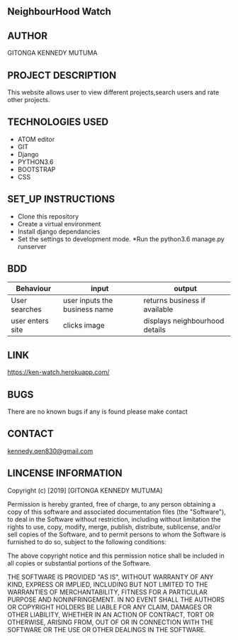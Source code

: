 ## NeighbourHood Watch

## AUTHOR

GITONGA KENNEDY MUTUMA

## PROJECT DESCRIPTION

This website allows user to view different projects,search users and rate other projects. 

## TECHNOLOGIES USED

 * ATOM editor
 * GIT
 * Django
 * PYTHON3.6
 * BOOTSTRAP
 * CSS

## SET_UP INSTRUCTIONS

* Clone this repository
* Create a virtual environment
* Install django dependancies
* Set the settings to development mode.
*Run the python3.6 manage.py runserver

## BDD

 |       Behaviour                     | input                                  |   output              |
 |------------|-----------|----------------|                    
 | User searches	| user inputs the business name 	|returns business if available     | 
| user enters site |clicks image	| displays neighbourhood details|

## LINK
https://ken-watch.herokuapp.com/
## BUGS

There are no known bugs if any is found please make contact

## CONTACT

kennedy.qen830@gmail.com

## LINCENSE INFORMATION

Copyright (c) [2019] [GITONGA KENNEDY MUTUMA]

Permission is hereby granted, free of charge, to any person obtaining a copy of this software and associated documentation files (the "Software"), to deal in the Software without restriction, including without limitation the rights to use, copy, modify, merge, publish, distribute, sublicense, and/or sell copies of the Software, and to permit persons to whom the Software is furnished to do so, subject to the following conditions:

The above copyright notice and this permission notice shall be included in all copies or substantial portions of the Software.

THE SOFTWARE IS PROVIDED "AS IS", WITHOUT WARRANTY OF ANY KIND, EXPRESS OR IMPLIED, INCLUDING BUT NOT LIMITED TO THE WARRANTIES OF MERCHANTABILITY, FITNESS FOR A PARTICULAR PURPOSE AND NONINFRINGEMENT. IN NO EVENT SHALL THE AUTHORS OR COPYRIGHT HOLDERS BE LIABLE FOR ANY CLAIM, DAMAGES OR OTHER LIABILITY, WHETHER IN AN ACTION OF CONTRACT, TORT OR OTHERWISE, ARISING FROM, OUT OF OR IN CONNECTION WITH THE SOFTWARE OR THE USE OR OTHER DEALINGS IN THE SOFTWARE.
